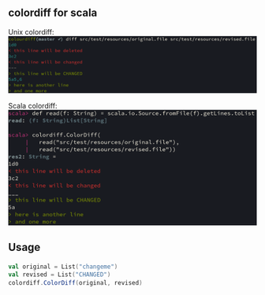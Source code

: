 ## colordiff for scala

Unix colordiff:
![unix](unix-diff.png)

Scala colordiff:
![scala](scala-colordiff.png)

## Usage
```scala
val original = List("changeme")
val revised = List("CHANGED")
colordiff.ColorDiff(original, revised)
```


